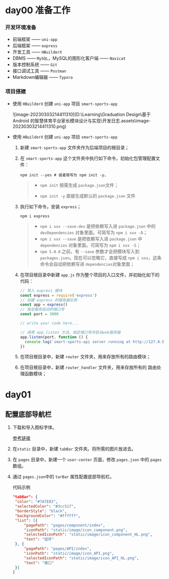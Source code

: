 # day00 准备工作



###  开发环境准备

* 前端框架 —— `uni-app`
* 后端框架 —— `express`
* 开发工具 —— `HBuilderX`
* DBMS —— `MySQL`，MySQL的图形化客户端 —— `Navicat`
* 版本控制系统 —— `Git`
* 接口调试工具 —— `Postman`
* Markdown编辑器 —— `Typora`



###  项目搭建

* 使用 `HBuilderX` 创建 `uni-app` 项目 `smart-sports-app `

  ![image-20230303214411310](D:\Learning\Graduation Design\基于 Android 的智慧体育平台家长模块设计与实现\开发日志.assets\image-20230303214411310.png)

* 使用 `HBuilderX` 创建 `uni-app` 项目 `smart-sports-app `

  

  1. 新建 `smart-sports-app` 文件夹作为后端项目的根目录；

  2. 在 `smart-sports-app` 这个文件夹中执行如下命令，初始化包管理配置文件：
  
     ```shell
     npm init --yes # 或者简写为 npm init -y， 
     ```
  
     > * `npm init` 按需生成 `package.json`文件；
     >
     > * `npm init -y` 直接生成默认的 `package.json` 文件
  
  3. 执行如下命令，安装 `express`；
  
     ```shell
     npm i express
     ```
  
     > * `npm i xxx --save-dev` 是把依赖写入进 `package.json` 中的 `devDependencies` 对象里面。可简写为 `npm i xxx -D`；
     > * `npm i xxx --save` 是把依赖写入进 `package.json` 中 `dependencies` 对象里面。可简写为 `npm i xxx -S`；
     > * `npm 5.0.0` 之前，有 `--save` 参数才会把模块写入到 `packages.json`。现在可以忽略它，直接写成 `npm i xxx`，这条命令会自动把依赖写进 `dependencies`对象里面；
  
  4. 在项目根目录中新建 `app.js` 作为整个项目的入口文件，并初始化如下的代码：
  
     ```js
     // 导入 express 模块
     const express = require('express')
     // 创建 express 的服务器实例
     const app = express()
     // 指定服务启动的端口号
     const port = 3000
     
     // write your code here...
     
     // 调用 app.listen 方法，指定端口号并启动web服务器
     app.listen(port, function () {
       console.log(`smart-sports-api server running at http://127.0.0.1:${port}`)
     })
     ```
  
  5. 在项目根目录中，新建 `router` 文件夹，用来存放所有的路由模块；
  
  6. 在项目根目录中，新建 `router_handler` 文件夹，用来存放所有的 路由处理函数模块；



# day01 



## 配置底部导航栏

1. 下载和导入图标字体。

   [参考链接](https://uniapp.dcloud.net.cn/component/uniui/uni-icons.html#%E8%87%AA%E5%AE%9A%E4%B9%89%E5%9B%BE%E6%A0%87)

2. 在`static` 目录中，新建 `tabBar` 文件夹。将所需的图片放进去。

3. 在 `pages` 目录中，新建一个 `user-center` 页面，修改 `pages.json` 中的 `pages` 数组。

4. 通过 `pages.json`中的 `tarBar` 属性配置底部导航栏。

   代码示例

   ```json
   "tabBar": {
   	"color": "#7A7E83",
   	"selectedColor": "#3cc51f",
   	"borderStyle": "black",
   	"backgroundColor": "#ffffff",
   	"list": [{
   		"pagePath": "pages/component/index",
   		"iconPath": "static/image/icon_component.png",
   		"selectedIconPath": "static/image/icon_component_HL.png",
   		"text": "组件"
   	}, {
   		"pagePath": "pages/API/index",
   		"iconPath": "static/image/icon_API.png",
   		"selectedIconPath": "static/image/icon_API_HL.png",
   		"text": "接口"
   	}]
   }
   ```

   

   
